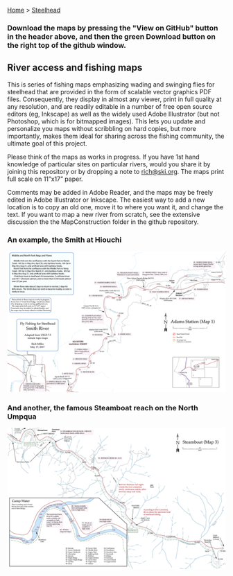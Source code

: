 [Home](https://rhexman.github.io) > [Steelhead](https://rhexman.github.io/Steelhead/)


### __Download the maps by pressing the "View on GitHub" button in the header above, and then the green Download button on the right top of the github window.__

## River access and fishing maps

This is series of fishing maps emphasizing wading and swinging flies for steelhead that are provided in the form of scalable vector graphics PDF files.  Consequently, they display in almost any viewer, print in full quality at any resolution, and are readily editable in a number of free open source editors (eg, Inkscape) as well as the widely used Adobe Illustrator (but not Photoshop, which is for bitmapped images). This lets you update and personalize you maps without scribbling on hard copies, but more importantly, makes them ideal for sharing across the fishing community, the ultimate goal of this project.

Please think of the maps as works in progress. If you have 1st hand knowledge of particular sites on particular rivers, would you share it by joining this repository or by dropping a note to rich@ski.org. The maps print full scale on 11”x17” paper.

Comments may be added in Adobe Reader, and the maps may be freely edited in Adobe Illustrator or Inkscape. The easiest way to add a new location is to copy an old one, move it to where you want it, and change the text.  If you want to map a new river from scratch, see the extensive discussion the the MapConstruction folder in the github repository.

### An example, the Smith at Hiouchi

![An example](Smith_1_Adams.png)


### And another, the famous Steamboat reach on the North Umpqua

![Another](NF_3_Steamboat.png)

